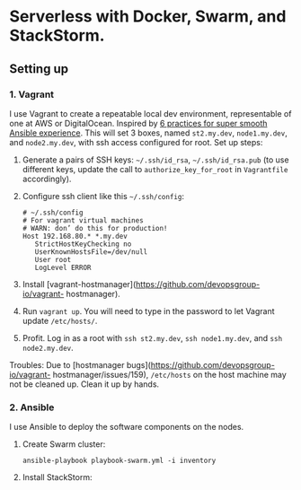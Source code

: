# Serverless with Docker, Swarm, and StackStorm.


## Setting up

### 1. Vagrant

I use Vagrant to create a repeatable local dev environment, representable of
one at AWS or DigitalOcean.  Inspired by [6 practices for super smooth Ansible
experience](http://hakunin.com/six-ansible-practices). This will set 3 boxes,
named `st2.my.dev`, `node1.my.dev`, and `node2.my.dev`, with ssh access
configured for root. Set up steps:

1. Generate  a pairs of SSH keys:  `~/.ssh/id_rsa`, `~/.ssh/id_rsa.pub`  (to
use different keys, update the call to `authorize_key_for_root` in
`Vagrantfile` accordingly).

2. Configure ssh client like this `~/.ssh/config`:

	```
	# ~/.ssh/config
	# For vagrant virtual machines
	# WARN: don’ do this for production!
	Host 192.168.80.* *.my.dev
	   StrictHostKeyChecking no
	   UserKnownHostsFile=/dev/null
	   User root
	   LogLevel ERROR
	```

3. Install [vagrant-hostmanager](https://github.com/devopsgroup-io/vagrant-
hostmanager).

4. Run `vagrant up`. You will need to type in the password to let Vagrant
update `/etc/hosts/`.

5. Profit. Log in as a root with `ssh st2.my.dev`, `ssh node1.my.dev`, and
`ssh node2.my.dev`.

Troubles: Due to [hostmanager bugs](https://github.com/devopsgroup-io/vagrant-
hostmanager/issues/159), `/etc/hosts` on the host machine may not be cleaned
up. Clean it up by hands.


### 2. Ansible
I use Ansible to deploy the software components on the nodes.

1. Create Swarm cluster:

	```
	ansible-playbook playbook-swarm.yml -i inventory
	```
2. Install StackStorm:

